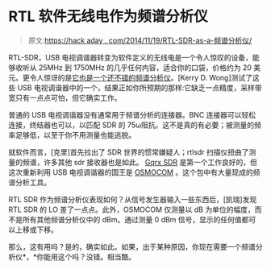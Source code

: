 # RTL 软件无线电作为频谱分析仪

> 原文:[https://hack aday . com/2014/11/19/RTL-SDR-as-a-频谱分析仪/](https://hackaday.com/2014/11/19/rtl-sdr-as-a-spectrum-analyzer/)

RTL-SDR，USB 电视调谐器转变为软件定义的无线电是一个令人惊叹的设备，能够收听从 25MHz 到 1750MHz 的几乎任何内容，适合你的口袋，价格约为 20 美元。更令人惊讶的是[它也是一个还不错的频谱分析仪](http://www.kerrywong.com/2014/11/16/testing-an-rtl-sdr-spectrum-analyzer/)。[Kerry D. Wong]测试了这些 USB 电视调谐器中的一个，结果正如你所预期的那样:它缺乏一点精度，采样带宽只有一点点可怕，但它确实工作。

普通的 USB 电视调谐器没有通常用于频谱分析的连接器。BNC 连接器可以轻松连接，终结器也可以，以匹配 SDR 的 75ω阻抗。这不是真的有必要；被测量的频率足够低，以至于你不用测量也能逃脱。

就软件而言，[克里]首先拉出了 SDR 世界的惯常嫌疑人；rtlsdr 扫描仪扭曲了测量的频谱，许多其他 sdr 接收器也是如此。 [Gqrx SDR](http://gqrx.dk/) 是第一个工作良好的，但这次重新利用 USB 电视调谐器的国王是 [OSMOCOM](http://osmocom.org/) 。这个包中有大量现成的频谱分析工具。

RTL SDR 作为频谱分析仪表现如何？从信号发生器输入一些东西后，[凯瑞]发现 RTL SDR 的 LO 差了一点点。此外，OSMOCOM 仅测量以 dB 为单位的幅度，而不是所有其他频谱分析仪中的 dBm。通过测量 0 dBm 信号，显示的任何值都可以上移或下移。

那么，这有用吗？是的，确实如此。如果，出于某种原因，你现在需要一个频谱分析仪*，*你能用这个吗？没错。相当酷。